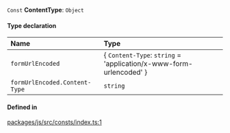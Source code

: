 `Const` **ContentType**: `Object`

#### Type declaration

| Name | Type |
| :------ | :------ |
| `formUrlEncoded` | { `Content-Type`: `string` = 'application/x-www-form-urlencoded' } |
| `formUrlEncoded.Content-Type` | `string` |

#### Defined in

[packages/js/src/consts/index.ts:1](https://github.com/logto-io/js/blob/5254dee/packages/js/src/consts/index.ts#L1)
